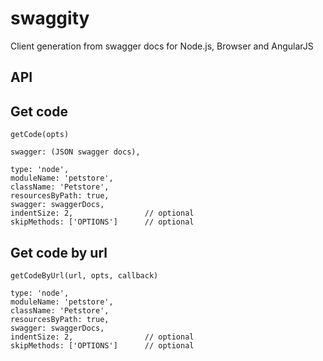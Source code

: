 # swaggity

Client generation from swagger docs for Node.js, Browser and AngularJS

## API

## Get code

`getCode(opts)`

```
swagger: (JSON swagger docs),

type: 'node',
moduleName: 'petstore',
className: 'Petstore',
resourcesByPath: true,
swagger: swaggerDocs,
indentSize: 2,                // optional
skipMethods: ['OPTIONS']      // optional
```

## Get code by url

`getCodeByUrl(url, opts, callback)`

```
type: 'node',
moduleName: 'petstore',
className: 'Petstore',
resourcesByPath: true,
swagger: swaggerDocs,
indentSize: 2,                // optional
skipMethods: ['OPTIONS']      // optional
```
